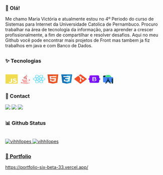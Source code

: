 ### 👋 Olá!
Me chamo Maria Victória e atualmente estou no 4º Periodo do curso de Sistemas para Internet da Universidade Catolica de Pernambuco. Procuro trabalhar na área de tecnologia da informação, para aprender a crescer profissionalmente, a fim de compartilhar e resolver desafios. Aqui no meu Github você pode encontrar mais projetos de Front mas tambem ja fiz trabalhos em java e com Banco de Dados.  

  
##

  ### ✨ Tecnologias

<div style="display: inline_block"><br>
  <img align="center" alt="Vic-Js" height="30" width="40" src="https://raw.githubusercontent.com/devicons/devicon/master/icons/javascript/javascript-plain.svg">
  <img align="center" alt="Vic-Ts" height="30" width="40" src="https://raw.githubusercontent.com/devicons/devicon/master/icons/java/java-plain.svg">
  <img align="center" alt="Vic-React" height="30" width="40" src="https://raw.githubusercontent.com/devicons/devicon/master/icons/react/react-original.svg">
  <img align="center" alt="Vic-HTML" height="30" width="40" src="https://raw.githubusercontent.com/devicons/devicon/master/icons/html5/html5-original.svg">
  <img align="center" alt="Vic-CSS" height="30" width="40" src="https://raw.githubusercontent.com/devicons/devicon/master/icons/css3/css3-original.svg">
  <img align="center" alt="Vic-GIT" height="30" width="40" src="https://raw.githubusercontent.com/devicons/devicon/master/icons/git/git-original.svg">
  <img align="center" alt="Vic-GIT" height="30" width="40" src="https://raw.githubusercontent.com/devicons/devicon/master/icons/bootstrap/bootstrap-original.svg">
   <img align="center" alt="Vic-GIT" height="30" width="40" src="https://raw.githubusercontent.com/devicons/devicon/master/icons/androidstudio/androidstudio-original.svg">

</div>
  
<!-- 📨 Contact -->
##

### 📨 Contact
  <div>
 <a href = "mailto:viictoria931@gmail.com"><img src="https://img.shields.io/badge/-Gmail-%23333?style=for-the-badge&logo=gmail&logoColor=white" target="_blank"></a>
  <a href="https://www.linkedin.com/in/vihhllopes" target="_blank"><img src="https://img.shields.io/badge/-LinkedIn-%230077B5?style=for-the-badge&logo=linkedin&logoColor=white" target="_blank"></a> 
 <a href="https://instagram.com/vihhllopes" target="_blank"><img src="https://img.shields.io/badge/-Instagram-%23E4405F?style=for-the-badge&logo=instagram&logoColor=white" target="_blank"></a>
</div>

##

### 📊 Github Status
<div style="display: inline_block"><br>
   <a href="https://github.com/vihhllopes">
  <img min-width="420px" max-width="420px" width="420px" src="https://github-readme-stats.vercel.app/api?username=vihhllopes&show_icons=true&theme=radical" alt="vihhllopes" />

  <img min-width="330px" max-width="330px" width="330px" src="https://github-readme-stats.vercel.app/api/top-langs/?username=vihhllopes&layout=compact&langs_count=7&theme=radical" alt="vihhllopes" />
    
</div>

##
  ### 🍓 Portfolio 
  https://portfolio-six-beta-33.vercel.app/
<div> 
